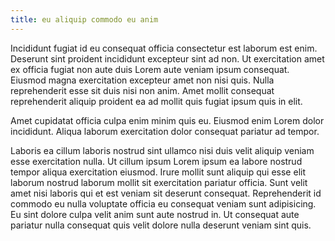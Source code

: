 ```yaml
---
title: eu aliquip commodo eu anim
---
```


Incididunt fugiat id eu consequat officia consectetur est laborum est enim. Deserunt sint proident incididunt excepteur sint ad non. Ut exercitation amet ex officia fugiat non aute duis Lorem aute veniam ipsum consequat. Eiusmod magna exercitation excepteur amet non nisi quis. Nulla reprehenderit esse sit duis nisi non anim. Amet mollit consequat reprehenderit aliquip proident ea ad mollit quis fugiat ipsum quis in elit.

Amet cupidatat officia culpa enim minim quis eu. Eiusmod enim Lorem dolor incididunt. Aliqua laborum exercitation dolor consequat pariatur ad tempor.

Laboris ea cillum laboris nostrud sint ullamco nisi duis velit aliquip veniam esse exercitation nulla. Ut cillum ipsum Lorem ipsum ea labore nostrud tempor aliqua exercitation eiusmod. Irure mollit sunt aliquip qui esse elit laborum nostrud laborum mollit sit exercitation pariatur officia. Sunt velit amet nisi laboris qui et est veniam sit deserunt consequat. Reprehenderit id commodo eu nulla voluptate officia eu consequat veniam sunt adipisicing. Eu sint dolore culpa velit anim sunt aute nostrud in. Ut consequat aute pariatur nulla consequat quis velit dolore nulla deserunt veniam sint quis.